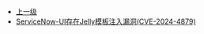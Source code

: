 * [上一级](docs/wy876_poc/)
* [ServiceNow-UI存在Jelly模板注入漏洞(CVE-2024-4879)](docs/wy876_poc/ServiceNow%20UI/ServiceNow-UI%E5%AD%98%E5%9C%A8Jelly%E6%A8%A1%E6%9D%BF%E6%B3%A8%E5%85%A5%E6%BC%8F%E6%B4%9E%28CVE-2024-4879%29.md)
